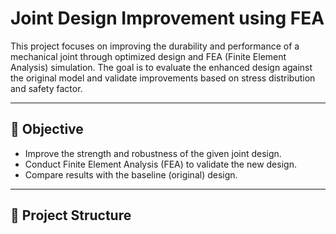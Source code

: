 # Joint Design Improvement using FEA

This project focuses on improving the durability and performance of a mechanical joint through optimized design and FEA (Finite Element Analysis) simulation. The goal is to evaluate the enhanced design against the original model and validate improvements based on stress distribution and safety factor.

---

## 📌 Objective

- Improve the strength and robustness of the given joint design.
- Conduct Finite Element Analysis (FEA) to validate the new design.
- Compare results with the baseline (original) design.

---

## 📁 Project Structure

